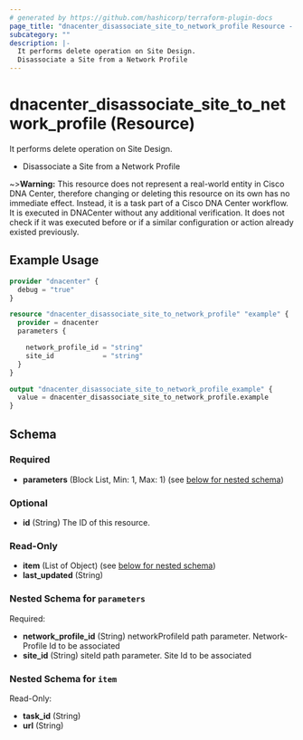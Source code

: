 ```yaml
---
# generated by https://github.com/hashicorp/terraform-plugin-docs
page_title: "dnacenter_disassociate_site_to_network_profile Resource - terraform-provider-dnacenter"
subcategory: ""
description: |-
  It performs delete operation on Site Design.
  Disassociate a Site from a Network Profile
---
```


# dnacenter_disassociate_site_to_network_profile (Resource)

It performs delete operation on Site Design.

- Disassociate a Site from a Network Profile

~>**Warning:**
This resource does not represent a real-world entity in Cisco DNA Center, therefore changing or deleting this resource on its own has no immediate effect.
Instead, it is a task part of a Cisco DNA Center workflow. It is executed in DNACenter without any additional verification. It does not check if it was executed before or if a similar configuration or action already existed previously.

## Example Usage

```terraform
provider "dnacenter" {
  debug = "true"
}

resource "dnacenter_disassociate_site_to_network_profile" "example" {
  provider = dnacenter
  parameters {

    network_profile_id = "string"
    site_id            = "string"
  }
}

output "dnacenter_disassociate_site_to_network_profile_example" {
  value = dnacenter_disassociate_site_to_network_profile.example
}
```

<!-- schema generated by tfplugindocs -->
## Schema

### Required

- **parameters** (Block List, Min: 1, Max: 1) (see [below for nested schema](#nestedblock--parameters))

### Optional

- **id** (String) The ID of this resource.

### Read-Only

- **item** (List of Object) (see [below for nested schema](#nestedatt--item))
- **last_updated** (String)

<a id="nestedblock--parameters"></a>
### Nested Schema for `parameters`

Required:

- **network_profile_id** (String) networkProfileId path parameter. Network-Profile Id to be associated
- **site_id** (String) siteId path parameter. Site Id to be associated


<a id="nestedatt--item"></a>
### Nested Schema for `item`

Read-Only:

- **task_id** (String)
- **url** (String)


